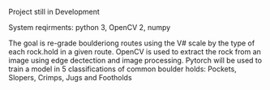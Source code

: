 
Project still in Development

System reqirments: python 3, OpenCV 2, numpy

The goal is re-grade boulderiong routes using the V# scale by the type of each rock.hold in a given route. OpenCV is used to extract the rock from an image using edge dectection and image processing. 
Pytorch will be used to train a model in 5 classifications of common boulder holds: Pockets, Slopers, Crimps, Jugs and Footholds
